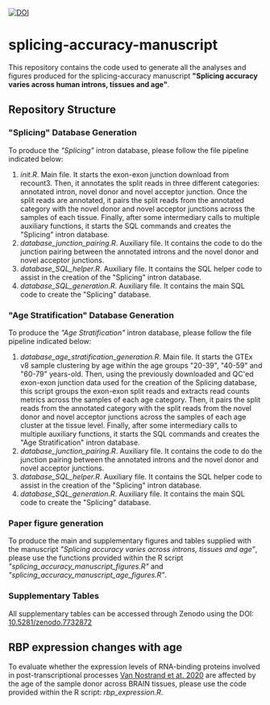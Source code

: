 [![DOI](https://zenodo.org/badge/470977869.svg)](https://zenodo.org/badge/latestdoi/470977869)
# splicing-accuracy-manuscript
This repository contains the code used to generate all the analyses and figures produced for the splicing-accuracy manuscript **"Splicing accuracy varies across human introns, tissues and age"**.

## Repository Structure

### "Splicing" Database Generation

To produce the *"Splicing"* intron database, please follow the file pipeline indicated below:

1. *init.R*. Main file. It starts the exon-exon junction download from recount3. Then, it annotates the split reads in three different categories: annotated intron, novel donor and novel acceptor junction. Once the split reads are annotated, it pairs the split reads from the annotated category with the novel donor and novel acceptor junctions across the samples of each tissue. Finally, after some intermediary calls to multiple auxiliary functions, it starts the SQL commands and creates the "Splicing" intron database.
2. *database_junction_pairing.R*. Auxiliary file. It contains the code to do the junction pairing between the annotated introns and the novel donor and novel acceptor junctions.
3. *database_SQL_helper.R*. Auxiliary file. It contains the SQL helper code to assist in the creation of the "Splicing" intron database.
4. *database_SQL_generation.R*. Auxiliary file. It contains the main SQL code to create the "Splicing" database.

### "Age Stratification" Database Generation

To produce the *"Age Stratification"* intron database, please follow the file pipeline indicated below:

1. *database_age_stratification_generation.R*. Main file. It starts the GTEx v8 sample clustering by age within the age groups "20-39", "40-59" and "60-79" years-old. Then, using the previously downloaded and QC'ed exon-exon junction data used for the creation of the Splicing database, this script groups the exon-exon split reads and extracts read counts metrics across the samples of each age category. Then, it pairs the split reads from the annotated category with the split reads from the novel donor and novel acceptor junctions across the samples of each age cluster at the tissue level. Finally, after some intermediary calls to multiple auxiliary functions, it starts the SQL commands and creates the "Age Stratification" intron database.
2. *database_junction_pairing.R*. Auxiliary file. It contains the code to do the junction pairing between the annotated introns and the novel donor and novel acceptor junctions.
3. *database_SQL_helper.R*. Auxiliary file. It contains the SQL helper code to assist in the creation of the "Splicing" intron database.
4. *database_SQL_generation.R*. Auxiliary file. It contains the main SQL code to create the "Splicing" database.

### Paper figure generation

To produce the main and supplementary figures and tables supplied with the manuscript *"Splicing accuracy varies across introns, tissues and age"*, please use the functions provided within the R script *"splicing_accuracy_manuscript_figures.R"* and *"splicing_accuracy_manuscript_age_figures.R"*.

### Supplementary Tables

All supplementary tables can be accessed through Zenodo using the DOI: [10.5281/zenodo.7732872](https://zenodo.org/record/7732872)

## RBP expression changes with age

To evaluate whether the expression levels of RNA-binding proteins involved in post-transcriptional processes [Van Nostrand et at. 2020](https://www.nature.com/articles/s41586-020-2077-3) are affected by the age of the sample donor across BRAIN tissues, please use the code provided within the R script: *rbp_expression.R*.


